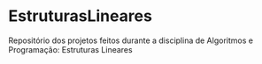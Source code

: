 # EstruturasLineares
Repositório dos projetos feitos durante a disciplina de Algoritmos e Programação: Estruturas Lineares
